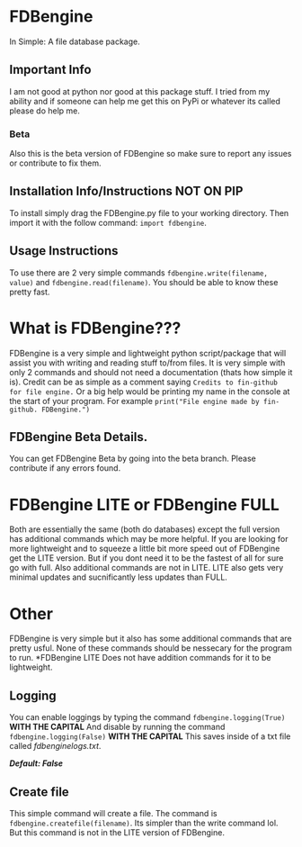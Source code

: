# FDBengine
In Simple: A file database package.



## Important Info
I am not good at python nor good at this package stuff. I tried from my ability and if someone can help me get this on PyPi or whatever its called please do help me.
### Beta
Also this is the beta version of FDBengine so make sure to report any issues or contribute to fix them.

## Installation Info/Instructions NOT ON PIP
To install simply drag the FDBengine.py file to your working directory. Then import it with the follow command:
`import fdbengine`.

## Usage Instructions
To use there are 2 very simple commands `fdbengine.write(filename, value)` and `fdbengine.read(filename)`. You should be able to know these pretty fast.

# What is FDBengine???
FDBengine is a very simple and lightweight python script/package that will assist you with writing and reading stuff to/from files. It is very simple with only 2 commands and should not need a documentation (thats how simple it is). Credit can be as simple as a comment saying `Credits to fin-github for file engine.` Or a big help would be printing my name in the console at the start of your program. For example `print("File engine made by fin-github. FDBengine.")`

## FDBengine Beta Details.
You can get FDBengine Beta by going into the beta branch. Please contribute if any errors found.

# FDBengine LITE or FDBengine FULL
Both are essentially the same (both do databases) except the full version has additional commands which may be more helpful.
If you are looking for more lightweight and to squeeze a little bit more speed out of FDBengine get the LITE version. But if you dont need it to be the fastest of all for sure go with full. Also additional commands are not in LITE.
LITE also gets very minimal updates and sucnificantly less updates than FULL.


# Other
FDBengine is very simple but it also has some additional commands that are pretty usful.
None of these commands should be nessecary for the program to run.
*FDBengine LITE Does not have addition commands for it to be lightweight.
## Logging
You can enable loggings by typing the command `fdbengine.logging(True)` **WITH THE CAPITAL**
And disable by running the command `fdbengine.logging(False)` **WITH THE CAPITAL**
This saves inside of a txt file called *fdbenginelogs.txt*.

***Default: False***

## Create file
This simple command will create a file. The command is `fdbengine.createfile(filename)`.
Its simpler than the write command lol. But this command is not in the LITE version of FDBengine.
